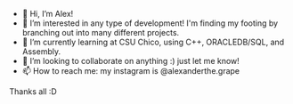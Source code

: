 - 👋 Hi, I’m Alex! 
- 👀 I’m interested in any type of development! I'm finding my footing by branching out into many different projects. 
- 🌱 I’m currently learning at CSU Chico, using C++, ORACLEDB/SQL, and Assembly. 
- 💞️ I’m looking to collaborate on anything :) just let me know!
- 📫 How to reach me: my instagram is @alexanderthe.grape       

Thanks all :D
